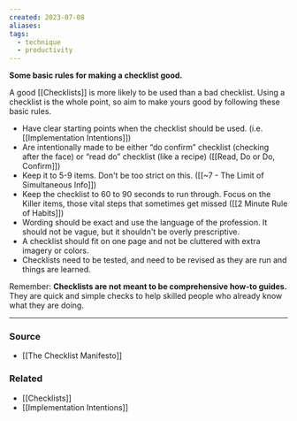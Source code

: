 ```yaml
---
created: 2023-07-08
aliases: 
tags:
  - technique
  - productivity
---
```

**Some basic rules for making a checklist good.**

A good [[Checklists]] is more likely to be used than a bad checklist. Using a checklist is the whole point, so aim to make yours good by following these basic rules.

- Have clear starting points when the checklist should be used. (i.e. [[Implementation Intentions]])
- Are intentionally made to be either “do confirm” checklist (checking after the face) or “read do” checklist (like a recipe) ([[Read, Do or Do, Confirm]])
- Keep it to 5-9 items. Don't be too strict on this. ([[~7 - The Limit of Simultaneous Info]])
- Keep the checklist to 60 to 90 seconds to run through. Focus on the Killer items, those vital steps that sometimes get missed  ([[2 Minute Rule of Habits]])
- Wording should be exact and use the language of the profession. It should not be vague, but it shouldn't be overly prescriptive.
- A checklist should fit on one page and not be cluttered with extra imagery or colors.
- Checklists need to be tested, and need to be revised as they are run and things are learned.

Remember: **Checklists are not meant to be comprehensive how-to guides.** They are quick and simple checks to help skilled people who already know what they are doing. 

****
### Source
- [[The Checklist Manifesto]]

### Related
- [[Checklists]] 
- [[Implementation Intentions]]